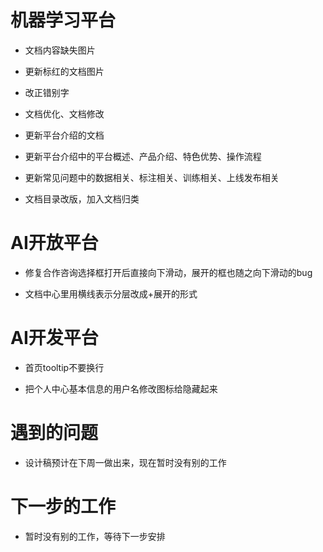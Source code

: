 <!--
 * @Author: liusimin
 * @Date: 2020-12-31 16:45:25
 * @LastEditors: your name
 * @LastEditTime: 2020-12-31 16:45:26
 * @Description: file content
-->

# 机器学习平台

- 文档内容缺失图片

- 更新标红的文档图片
- 改正错别字

- 文档优化、文档修改

- 更新平台介绍的文档
- 更新平台介绍中的平台概述、产品介绍、特色优势、操作流程

- 更新常见问题中的数据相关、标注相关、训练相关、上线发布相关
- 文档目录改版，加入文档归类

# AI开放平台

- 修复合作咨询选择框打开后直接向下滑动，展开的框也随之向下滑动的bug

- 文档中心里用横线表示分层改成+展开的形式

# AI开发平台

- 首页tooltip不要换行

- 把个人中心基本信息的用户名修改图标给隐藏起来

# 遇到的问题

- 设计稿预计在下周一做出来，现在暂时没有别的工作

# 下一步的工作

- 暂时没有别的工作，等待下一步安排
